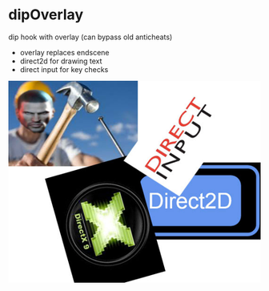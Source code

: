 # dipOverlay
dip hook with overlay (can bypass old anticheats)

- overlay replaces endscene
- direct2d for drawing text
- direct input for key checks

![alt tag](https://github.com/DrNseven/dipOverlay/blob/master/dipoverlay.jpg)
